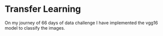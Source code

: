 # Transfer Learning
On my journey of 66 days of data challenge I have implemented the vgg16 model to classify the images.
